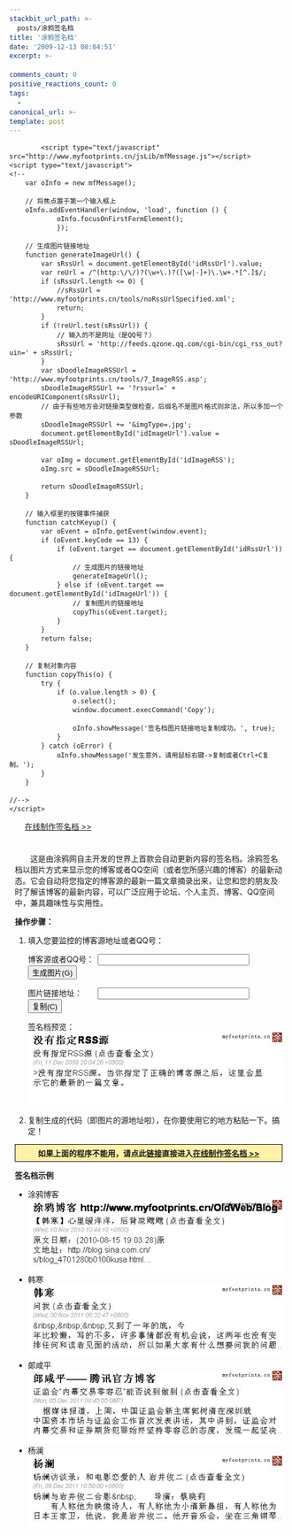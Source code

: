 ```yaml
---
stackbit_url_path: >-
  posts/涂鸦签名档
title: '涂鸦签名档'
date: '2009-12-13 08:04:51'
excerpt: >-
  
comments_count: 0
positive_reactions_count: 0
tags: 
  - 
canonical_url: >-
template: post
---
```


            <script type="text/javascript" src="http://www.myfootprints.cn/jsLib/mfMessage.js"></script>
    <script type="text/javascript">
    <!--
        var oInfo = new mfMessage(); 

        // 将焦点置于第一个输入框上
        oInfo.addEventHandler(window, 'load', function () {
                oInfo.focusOnFirstFormElement();
                }); 
        
        // 生成图片链接地址
        function generateImageUrl() {
            var sRssUrl = document.getElementById('idRssUrl').value;
            var reUrl = /^(http:\/\/)?(\w+\.)?([\w|-]+)\.\w+.*[^.]$/;
            if (sRssUrl.length <= 0) {
                //sRssUrl = 'http://www.myfootprints.cn/tools/noRssUrlSpecified.xml';
                return;
            }
            if (!reUrl.test(sRssUrl)) {
                // 输入的不是网址（是QQ号？）
                sRssUrl = 'http://feeds.qzone.qq.com/cgi-bin/cgi_rss_out?uin=' + sRssUrl;
            }
            var sDoodleImageRSSUrl = 'http://www.myfootprints.cn/tools/7_ImageRSS.asp';
            sDoodleImageRSSUrl += '?rssurl=' + encodeURIComponent(sRssUrl);
            // 由于有些地方会对链接类型做检查，后缀名不是图片格式则非法，所以多加一个参数
            sDoodleImageRSSUrl += '&imgType=.jpg';
            document.getElementById('idImageUrl').value = sDoodleImageRSSUrl;

            var oImg = document.getElementById('idImageRSS');
            oImg.src = sDoodleImageRSSUrl;

            return sDoodleImageRSSUrl;
        }

        // 输入框里的按键事件捕获
        function catchKeyup() {
            var oEvent = oInfo.getEvent(window.event);
            if (oEvent.keyCode == 13) {
                if (oEvent.target == document.getElementById('idRssUrl')) {
                    // 生成图片的链接地址
                    generateImageUrl();
                } else if (oEvent.target == document.getElementById('idImageUrl')) {
                    // 复制图片的链接地址
                    copyThis(oEvent.target);
                }
            }
            return false;
        }

        // 复制对象内容
        function copyThis(o) {
            try {
                if (o.value.length > 0) {
                    o.select();
                    window.document.execCommand('Copy');

                    oInfo.showMessage('签名档图片链接地址复制成功。', true);
                }
            } catch (oError) {
                oInfo.showMessage('发生意外，请用鼠标右键->复制或者Ctrl+C复制。');
            }
        }
        
    //-->
    </script>
<div style="text-indent: 2em;">
    <p><a href="http://www.myfootprints.cn/tools/7.asp" title="涂鸦签名档" target="_blank">在线制作签名档 &gt;&gt;</a></p>
</div>
<div id="divWhatIsIt" style="padding: 10px;">
    <p style="text-indent: 2em;">这是由涂鸦网自主开发的世界上首款会自动更新内容的签名档。涂鸦签名档以图片方式来显示您的博客或者QQ空间（或者您所感兴趣的博客）的最新动态。它会自动将您指定的博客源的最新一篇文章摘录出来，让您和您的朋友及时了解该博客的最新内容，可以广泛应用于论坛、个人主页、博客、QQ空间中，兼具趣味性与实用性。</p>
    <p><strong>操作步骤：</strong></p>
    <ol>
        <li>
            填入您要监控的博客源地址或者QQ号：
            <div>
                <form name="formRSS" action="" onsubmit="return false;">
                    <p><label for="idRssUrl" style="width: 9em; display: inline-block;">博客源或者QQ号：</label><input style="width: 20em;" class="textbox" type="text" name="rssurl" id="idRssUrl" value="" onkeyup="catchKeyup();" onkeydown="catchKeyup();"> <input type="submit" value="生成图片(G)" accesskey="G" onclick="generateImageUrl();"></p>
                    <p><label for="idImageUrl" style="width: 9em; display: inline-block;">图片链接地址：</label><input style="width: 20em;" class="textbox" type="text" name="imageUrl" id="idImageUrl" onkeyup="catchKeyup();" onkeydown="catchKeyup();" onclick="copyThis(this);"> <input type="button" value="复制(C)" accesskey="C" onclick="copyThis(document.getElementById('idImageUrl'));"></p>
                    <p><label for="idImagePreview" style="width: 9em; display: inline-block;">签名档预览：</label><img id="idImageRSS" src="https://raw.githubusercontent.com/Jeff-Tian/blogengine.net/master/Source/BlogEngine/BlogEngine.NET/App_Data/files/image_376.png" alt="涂鸦博客 最新文章" onclick="copyThis(document.getElementById('idImageUrl'));"></p>
                </form>
            </div>
        </li>
        <li>复制生成的代码（即图片的源地址啦），在你要使用它的地方粘贴一下。搞定！</li>
    </ol>
    <p style="text-align: center; border: solid 1px black; background-color: #FFF1A8; padding: 5px;"><strong>如果上面的程序不能用，请点此<a href="http://www.myfootprints.cn/tools/7.asp" title="涂鸦签名档" target="_blank">链接</a>直接进入<a href="http://www.myfootprints.cn/tools/7.asp" title="涂鸦签名档" target="_blank">在线制作签名档 &gt;&gt;</a></strong></p>
    <p><strong>签名档示例</strong></p>
    <ul>
        <li>
            涂鸦博客<br>
            <a href="http://www.myfootprints.cn/tools/7_ImageRSS_Link.asp?rssurl=http%3A%2F%2Fwww.myfootprints.cn%2Fblog%2Frss.xml" title="涂鸦博客" target="_blank"><img src="https://raw.githubusercontent.com/Jeff-Tian/blogengine.net/master/Source/BlogEngine/BlogEngine.NET/App_Data/files/image_377.png" alt="涂鸦博客" style="border: 0;"></a>
        </li>
        <li>
            韩寒<br>
            <a href="http://www.myfootprints.cn/tools/7_ImageRSS_Link.asp?rssurl=http%3A%2F%2Fblog.sina.com.cn%2Frss%2F1191258123.xml" target="_blank" title="韩寒"><img src="https://raw.githubusercontent.com/Jeff-Tian/blogengine.net/master/Source/BlogEngine/BlogEngine.NET/App_Data/files/image_378.png" alt="韩寒" style="border: 0;"></a>
        </li>                               
        <li>
            郞咸平<br>
            <a href="http://www.myfootprints.cn/tools/7_ImageRSS_Link.asp?rssurl=http%3A%2F%2Ffeeds.qzone.qq.com%2Fcgi-bin%2Fcgi_rss_out%3Fuin%3D622004678" target="_blank" title="韩寒"><img src="https://raw.githubusercontent.com/Jeff-Tian/blogengine.net/master/Source/BlogEngine/BlogEngine.NET/App_Data/files/image_379.png" alt="朗咸平" style="border: 0;"></a>
        </li>                             
        <li>
            杨澜<br>
            <a href="http://www.myfootprints.cn/tools/7_ImageRSS_Link.asp?rssurl=http%3A%2F%2Fblog.sina.com.cn%2Frss%2F1198920804.xml" target="_blank" title="韩寒"><img src="https://raw.githubusercontent.com/Jeff-Tian/blogengine.net/master/Source/BlogEngine/BlogEngine.NET/App_Data/files/image_380.png" alt="杨澜" style="border: 0;"></a>
        </li>
    </ul>
</div>
      